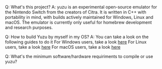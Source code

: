 Q: What's this project?
A: yuzu is an experimental open-source emulator for the Nintendo Switch from the creators of Citra.
It is written in C++ with portability in mind, with builds actively maintained for Windows, Linux and macOS. The emulator is currently only useful for homebrew development and research purposes.

Q: How to build Yuzu by myself in my OS?
A: You can take a look on the following guides to do it
For Windows users, take a look [here](https://github.com/yuzu-emu/yuzu/wiki/Building-for-Windows)
For Linux users, take a look [here](https://github.com/yuzu-emu/yuzu/wiki/Building-for-Linux)
For macOS users, take a look [here](https://github.com/yuzu-emu/yuzu/wiki/Building-for-macOS)

Q: What's the minimum software/hardware requiriments to compile or use yuzu?
